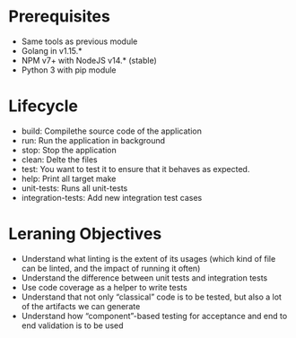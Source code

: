 # Prerequisites

* Same tools as previous module
* Golang in v1.15.*
* NPM v7+ with NodeJS v14.* (stable)
* Python 3 with pip module

# Lifecycle

* build: Compilethe source code of the application
* run: Run the application in background
* stop: Stop the application
* clean: Delte the files
* test: You want to test it to ensure that it behaves as expected.
* help: Print all target make
* unit-tests: Runs all unit-tests
* integration-tests: Add new integration test cases

# Leraning Objectives

* Understand what linting is the extent of its usages (which kind of file can be linted, and the impact of running it often)
* Understand the difference between unit tests and integration tests
* Use code coverage as a helper to write tests
* Understand that not only “classical” code is to be tested, but also a lot of the artifacts we can generate
* Understand how “component”-based testing for acceptance and end to end validation is to be used
